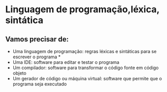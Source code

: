 # Linguagem de programação,léxica, sintática
## Vamos precisar de:
* Uma linguagem de programação: regras léxicas e sintáticas para se
escrever o programa *
* Uma IDE: software para editar e testar o programa
* Um compilador: software para transformar o código fonte em código
objeto
* Um gerador de código ou máquina virtual: software que permite que
o programa seja executado
